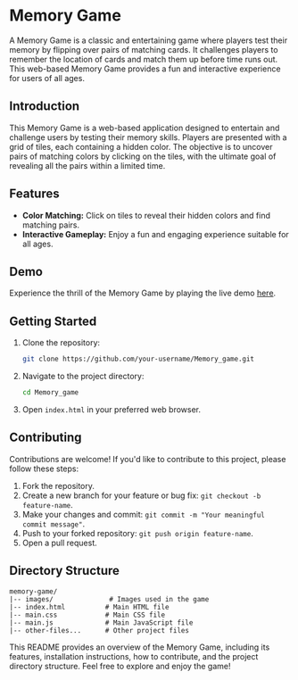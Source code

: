# Memory Game

A Memory Game is a classic and entertaining game where players test their memory by flipping over pairs of matching cards. It challenges players to remember the location of cards and match them up before time runs out. This web-based Memory Game provides a fun and interactive experience for users of all ages.

## Introduction

This Memory Game is a web-based application designed to entertain and challenge users by testing their memory skills. Players are presented with a grid of tiles, each containing a hidden color. The objective is to uncover pairs of matching colors by clicking on the tiles, with the ultimate goal of revealing all the pairs within a limited time.

## Features

- **Color Matching:** Click on tiles to reveal their hidden colors and find matching pairs.
- **Interactive Gameplay:** Enjoy a fun and engaging experience suitable for all ages.

## Demo

Experience the thrill of the Memory Game by playing the live demo [here](https://memory-game26-js.netlify.app/).

## Getting Started

1. Clone the repository:

    ```bash
    git clone https://github.com/your-username/Memory_game.git
    ```

2. Navigate to the project directory:

    ```bash
    cd Memory_game
    ```

3. Open `index.html` in your preferred web browser.

## Contributing

Contributions are welcome! If you'd like to contribute to this project, please follow these steps:

1. Fork the repository.
2. Create a new branch for your feature or bug fix: `git checkout -b feature-name`.
3. Make your changes and commit: `git commit -m "Your meaningful commit message"`.
4. Push to your forked repository: `git push origin feature-name`.
5. Open a pull request.

## Directory Structure

```plaintext
memory-game/
|-- images/              # Images used in the game
|-- index.html          # Main HTML file
|-- main.css            # Main CSS file
|-- main.js             # Main JavaScript file
|-- other-files...      # Other project files
```

This README provides an overview of the Memory Game, including its features, installation instructions, how to contribute, and the project directory structure. Feel free to explore and enjoy the game!
